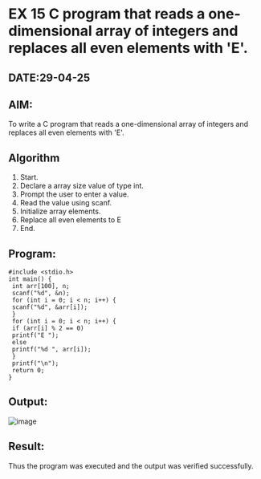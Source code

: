 # EX 15 C program that reads a one-dimensional array of integers and replaces all even elements with 'E'.
## DATE:29-04-25
## AIM:
To write a C program that reads a one-dimensional array of integers and replaces all even elements with 'E'.

## Algorithm
1. Start.
2. Declare a array size value of type int.
3. Prompt the user to enter a value.
4. Read the value using scanf.
5. Initialize array elements.
6. Replace all even elements to E
7. End.
## Program:
```
#include <stdio.h>
int main() {
 int arr[100], n;
 scanf("%d", &n);
 for (int i = 0; i < n; i++) {
 scanf("%d", &arr[i]);
 }
 for (int i = 0; i < n; i++) {
 if (arr[i] % 2 == 0)
 printf("E ");
 else
 printf("%d ", arr[i]);
 }
 printf("\n");
 return 0;
}
```

## Output:
![image](https://github.com/user-attachments/assets/0f4f1510-feb6-40fd-bc20-6175195f8b00)

## Result:
Thus the program was executed and the output was verified successfully.
